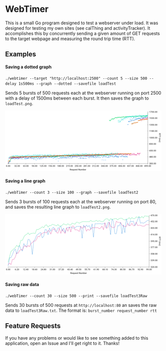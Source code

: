 # WebTimer
This is a small Go program designed to test a webserver under load. It was designed for testing my own sites
(see calThing and activityTracker). It accomplishes this by concurrently sending a given amount of GET requests
to the target webpage and measuring the round trip time (RTT).

## Examples
#### Saving a dotted graph
`./webtimer --target "http://localhost:2500" --count 5 --size 500 --delay 1s500ms --graph --dotted --savefile loadTest`

Sends 5 bursts of 500 requests each at the webserver running on port 2500 with a delay of 1500ms between each burst.
It then saves the graph to `loadTest.png`.

![Example 1](loadTest.png)

#### Saving a line graph
`./webTimer --count 3 --size 100 --graph --savefile loadTest2`

Sends 3 bursts of 100 requests each at the webserver running on port 80, and saves the resulting line graph to `loadTest2.png`.

![Example 2](loadTest2.png)

#### Saving raw data
`./webTimer --count 30 --size 500 --print --savefile loadTest3Raw`

Sends 30 bursts of 500 requests at `http://localhost:80` an saves the raw data to `loadTest3Raw.txt`.
The format is: `burst_number request_number rtt`

## Feature Requests
If you have any problems or would like to see something added to this application, open an Issue and I'll get right to it.
Thanks!